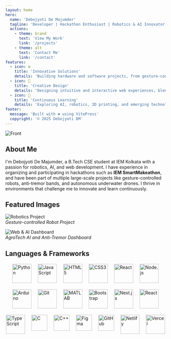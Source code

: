 ```yaml
---
layout: home
hero:
  name: 'Debojyoti De Majumder'
  tagline: 'Developer | Hackathon Enthusiast | Robotics & AI Innovator'
  actions:
    - theme: brand
      text: 'View My Work'
      link: '/projects'
    - theme: alt
      text: 'Contact Me'
      link: '/contact'
features:
  - icon: ⚙️
    title: 'Innovative Solutions'
    details: 'Building hardware and software projects, from gesture-controlled robots to AI-driven systems.'
  - icon: 🎨
    title: 'Creative Design'
    details: 'Designing intuitive and interactive web experiences, blending aesthetics with functionality.'
  - icon: 🚀
    title: 'Continuous Learning'
    details: 'Exploring AI, robotics, 3D printing, and emerging technologies to stay ahead.'
footer:
  message: 'Built with ❤️ using VitePress'
  copyright: '© 2025 Debojyoti DM'
---
```



![Front](./images/front.jpg)

## About Me

I'm Debojyoti De Majumder, a B.Tech CSE student at IEM Kolkata with a passion for robotics, AI, and web development. I have experience in organizing and participating in hackathons such as **IEM SmartMakeathon**, and have been part of multiple large-scale projects like gesture-controlled robots, anti-tremor bands, and autonomous underwater drones. I thrive in environments that challenge me to innovate and learn continuously.

## Featured Images

![Robotics Project](https://your-image-link.com/robotics.jpg)  
*Gesture-controlled Robot Project*

![Web & AI Dashboard](https://your-image-link.com/dashboard.jpg)  
*AgroTech AI and Anti-Tremor Dashboard*

## Languages & Frameworks

<div style="display: flex; flex-wrap: wrap; gap: 20px; justify-content: center; margin-top: 20px;">

<img src="https://cdn.jsdelivr.net/gh/devicons/devicon/icons/python/python-original.svg" alt="Python" width="60" height="60"/>
<img src="https://cdn.jsdelivr.net/gh/devicons/devicon/icons/javascript/javascript-original.svg" alt="JavaScript" width="60" height="60"/>
<img src="https://cdn.jsdelivr.net/gh/devicons/devicon/icons/html5/html5-original.svg" alt="HTML5" width="60" height="60"/>
<img src="https://cdn.jsdelivr.net/gh/devicons/devicon/icons/css3/css3-original.svg" alt="CSS3" width="60" height="60"/>
<img src="https://cdn.jsdelivr.net/gh/devicons/devicon/icons/react/react-original.svg" alt="React" width="60" height="60"/>
<img src="https://cdn.jsdelivr.net/gh/devicons/devicon/icons/nodejs/nodejs-original.svg" alt="Node.js" width="60" height="60"/>
<img src="https://cdn.jsdelivr.net/gh/devicons/devicon/icons/arduino/arduino-original.svg" alt="Arduino" width="60" height="60"/>
<img src="https://cdn.jsdelivr.net/gh/devicons/devicon/icons/git/git-original.svg" alt="Git" width="60" height="60"/>
<img src="https://cdn.jsdelivr.net/gh/devicons/devicon/icons/matlab/matlab-original.svg" alt="MATLAB" width="60" height="60"/>
<img src="https://cdn.jsdelivr.net/gh/devicons/devicon/icons/bootstrap/bootstrap-original.svg" alt="Bootstrap" width="60" height="60"/>
 <img src="https://cdn.jsdelivr.net/gh/devicons/devicon/icons/nextjs/nextjs-original.svg" alt="Next.js" width="60" height="60"/>
<img src="https://cdn.jsdelivr.net/gh/devicons/devicon/icons/react/react-original.svg" alt="React" width="60" height="60"/>
<img src="https://cdn.jsdelivr.net/gh/devicons/devicon/icons/typescript/typescript-original.svg" alt="TypeScript" width="60" height="60"/>


<!-- C -->
<img src="https://cdn.jsdelivr.net/gh/devicons/devicon/icons/c/c-original.svg" alt="C" width="50" height="50"/>

<!-- C++ -->
<img src="https://cdn.jsdelivr.net/gh/devicons/devicon/icons/cplusplus/cplusplus-original.svg" alt="C++" width="50" height="50"/>

<!-- Figma -->
<img src="https://cdn.jsdelivr.net/gh/devicons/devicon/icons/figma/figma-original.svg" alt="Figma" width="50" height="50"/>

  <img src="https://cdn.jsdelivr.net/npm/simple-icons@v9/icons/github.svg" alt="GitHub" width="50" height="50"/>
<!-- Deployment Platforms -->
<img src="https://www.vectorlogo.zone/logos/netlify/netlify-icon.svg" alt="Netlify" width="60" height="60"/>
<img src="https://www.vectorlogo.zone/logos/vercel/vercel-icon.svg" alt="Vercel" width="60" height="60"/>

</div>
